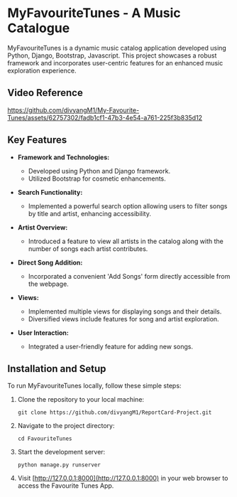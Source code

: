 # MyFavouriteTunes - A Music Catalogue
MyFavouriteTunes is a dynamic music catalog application developed using Python, Django, Bootstrap, Javascript. This project showcases a robust framework and incorporates user-centric features for an enhanced music exploration experience.

## Video Reference
https://github.com/divyangM1/My-Favourite-Tunes/assets/62757302/fadb1cf1-47b3-4e54-a761-225f3b835d12

## Key Features

- **Framework and Technologies:**
  - Developed using Python and Django framework.
  - Utilized Bootstrap for cosmetic enhancements.

- **Search Functionality:**
  - Implemented a powerful search option allowing users to filter songs by title and artist, enhancing accessibility.

- **Artist Overview:**
  - Introduced a feature to view all artists in the catalog along with the number of songs each artist contributes.

- **Direct Song Addition:**
  - Incorporated a convenient 'Add Songs' form directly accessible from the webpage.

- **Views:**
  - Implemented multiple views for displaying songs and their details.
  - Diversified views include features for song and artist exploration.

- **User Interaction:**
  - Integrated a user-friendly feature for adding new songs.

## Installation and Setup

To run MyFavouriteTunes locally, follow these simple steps:


1. Clone the repository to your local machine:

   ```shell
   git clone https://github.com/divyangM1/ReportCard-Project.git
   ```

2. Navigate to the project directory:

   ```shell
   cd FavouriteTunes
   ```

3. Start the development server:

   ```shell
   python manage.py runserver
   ```

4. Visit [http://127.0.0.1:8000](http://127.0.0.1:8000) in your web browser to access the Favourite Tunes App.


